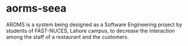 # aorms-seea
AROMS is a system being designed as a Software Engineering project by students of FAST-NUCES, Lahore campus, to decrease the interaction among the staff of a restaurant and the customers.
